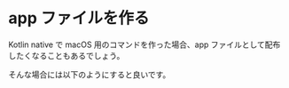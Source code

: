 # app ファイルを作る

Kotlin native で macOS 用のコマンドを作った場合、app ファイルとして配布したくなることもあるでしょう。

そんな場合には以下のようにすると良いです。


